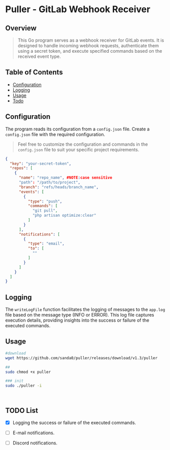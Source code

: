 # Puller - GitLab Webhook Receiver

## Overview

> This Go program serves as a webhook receiver for GitLab events. It is designed to handle incoming webhook requests, authenticate them using a secret token, and execute specified commands based on the received event type.

## Table of Contents

- [Configuration](#configuration)
- [Logging](#logging)
- [Usage](#usage)
- [Todo](#todo)


## Configuration

The program reads its configuration from a `config.json` file. Create a `config.json` file with the required configuration. 

> Feel free to customize the configuration and commands in the `config.json` file to suit your specific project requirements.

```json
{
  "key": "your-secret-token",
  "repos": [
    {
      "name": "repo_name", #NOTE:case sensitive
      "path": "/path/to/project",
      "branch": "refs/heads/branch_name",
      "events": [
        {
          "type": "push",
          "commands": [
            "git pull",
            "php artisan optimize:clear"
          ]
        }
      ],
      "notifications": [
        {
          "type": "email",
          "to": [
            ""
          ]
        }
      ]
    }
  ]
}

```

## Logging

The `writeLogFile` function facilitates the logging of messages to the `app.log` file based on the message type (INFO or ERROR). This log file captures execution details, providing insights into the success or failure of the executed commands.

## Usage

```bash
#download
wget https://github.com/sanda0/puller/releases/download/v1.3/puller

##
sudo chmod +x puller

### init
sudo ./puller -i




```

## TODO List

- [x] Logging the success or failure of the executed commands.
- [ ] E-mail notifications.
- [ ] Discord notifications.


